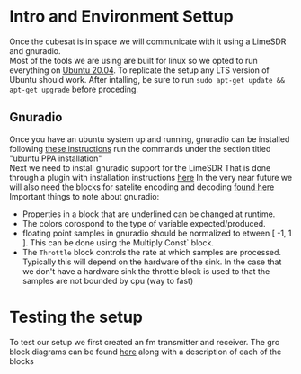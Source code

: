 # Intro and Environment Settup
Once the cubesat is in space we will communicate with it using a LimeSDR and gnuradio.  
Most of the tools we are using are built for linux so we opted to run everything on [Ubuntu 20.04](https://releases.ubuntu.com/20.04/).
To replicate the setup any LTS version of Ubuntu should work. After intalling, be sure to run `sudo apt-get update && apt-get upgrade` before proceding.
## Gnuradio
Once you have an ubuntu system up and running, gnuradio can be installed following [these instructions](https://wiki.gnuradio.org/index.php/InstallingGR)
run the commands under the section titled "ubuntu PPA installation"  
Next we need to install gnuradio support for the LimeSDR
That is done through a plugin with installation instructions [here](https://wiki.myriadrf.org/Gr-limesdr_Plugin_for_GNURadio)
In the very near future we will also need the blocks for satelite encoding and decoding [found here](https://github.com/daniestevez/gr-satellites)  
Important things to note about gnuradio:
  * Properties in a block that are underlined can be changed at runtime.
  * The colors corospond to the type of variable expected/produced.
  * floating point samples in gnuradio should be normalized to etween [ -1, 1 ]. This can be done using the Multiply Const` block.
  * The `Throttle` block controls the rate at which samples are processed. Typically this will depend on the hardware of the sink. In the case that we don't have a hardware sink the throttle block is used to that the samples are not bounded  by cpu (way to fast)
# Testing the setup
To test our setup we first created an fm transmitter and receiver. The grc block diagrams can be found [here](fm) along with a description of each of the blocks
